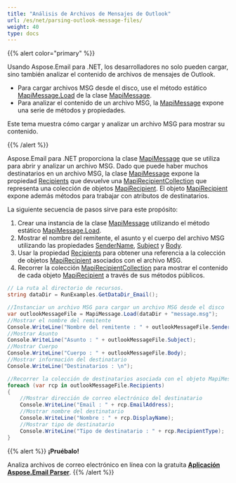 ```yaml
---
title: "Análisis de Archivos de Mensajes de Outlook"
url: /es/net/parsing-outlook-message-files/
weight: 40
type: docs
---
```


{{% alert color="primary" %}} 

Usando Aspose.Email para .NET, los desarrolladores no solo pueden cargar, sino también analizar el contenido de archivos de mensajes de Outlook.

- Para cargar archivos MSG desde el disco, use el método estático [MapiMessage.Load](https://reference.aspose.com/email/net/aspose.email.mapi/mapimessage/load/) de la clase [MapiMessage](https://reference.aspose.com/email/net/aspose.email.mapi/mapimessage/).
- Para analizar el contenido de un archivo MSG, la [MapiMessage](https://reference.aspose.com/email/net/aspose.email.mapi/mapimessage/) expone una serie de métodos y propiedades.

Este tema muestra cómo cargar y analizar un archivo MSG para mostrar su contenido.

{{% /alert %}} 

Aspose.Email para .NET proporciona la clase [MapiMessage](https://reference.aspose.com/email/net/aspose.email.mapi/mapimessage/) que se utiliza para abrir y analizar un archivo MSG. Dado que puede haber muchos destinatarios en un archivo MSG, la clase [MapiMessage](https://reference.aspose.com/email/net/aspose.email.mapi/mapimessage/) expone la propiedad [Recipients](https://reference.aspose.com/email/net/aspose.email.mapi/mapimessageitembase/recipients/) que devuelve una [MapiRecipientCollection](https://reference.aspose.com/email/net/aspose.email.mapi/mapirecipientcollection/) que representa una colección de objetos [MapiRecipient](https://reference.aspose.com/email/net/aspose.email.mapi/mapirecipient/). El objeto [MapiRecipient](https://reference.aspose.com/email/net/aspose.email.mapi/mapirecipient/) expone además métodos para trabajar con atributos de destinatarios.

La siguiente secuencia de pasos sirve para este propósito:

1. Crear una instancia de la clase [MapiMessage](https://reference.aspose.com/email/net/aspose.email.mapi/mapimessage/) utilizando el método estático [MapiMessage.Load](https://reference.aspose.com/email/net/aspose.email.mapi/mapimessage/load/).
1. Mostrar el nombre del remitente, el asunto y el cuerpo del archivo MSG utilizando las propiedades [SenderName](https://reference.aspose.com/email/net/aspose.email.mapi/mapimessage/sendername/), [Subject](https://reference.aspose.com/email/net/aspose.email.mapi/mapimessageitembase/subject/) y [Body](https://reference.aspose.com/email/net/aspose.email.mapi/mapimessage/body/).
1. Usar la propiedad [Recipients](https://reference.aspose.com/email/net/aspose.email.mapi/mapimessageitembase/recipients/) para obtener una referencia a la colección de objetos [MapiRecipient](https://reference.aspose.com/email/net/aspose.email.mapi/mapirecipient/) asociados con el archivo MSG.
1. Recorrer la colección [MapiRecipientCollection](https://reference.aspose.com/email/net/aspose.email.mapi/mapirecipientcollection/) para mostrar el contenido de cada objeto [MapiRecipient](https://reference.aspose.com/email/net/aspose.email.mapi/mapirecipient/) a través de sus métodos públicos.

```cs
// La ruta al directorio de recursos.
string dataDir = RunExamples.GetDataDir_Email();

//Instanciar un archivo MSG para cargar un archivo MSG desde el disco
var outlookMessageFile = MapiMessage.Load(dataDir + "message.msg");
//Mostrar el nombre del remitente
Console.WriteLine("Nombre del remitente : " + outlookMessageFile.SenderName);
//Mostrar Asunto
Console.WriteLine("Asunto : " + outlookMessageFile.Subject);
//Mostrar Cuerpo
Console.WriteLine("Cuerpo : " + outlookMessageFile.Body);
//Mostrar información del destinatario
Console.WriteLine("Destinatarios : \n");

//Recorrer la colección de destinatarios asociada con el objeto MapiMessage
foreach (var rcp in outlookMessageFile.Recipients)
{
	//Mostrar dirección de correo electrónico del destinatario
	Console.WriteLine("Email : " + rcp.EmailAddress);
	//Mostrar nombre del destinatario
	Console.WriteLine("Nombre : " + rcp.DisplayName);
	//Mostrar tipo de destinatario
	Console.WriteLine("Tipo de destinatario : " + rcp.RecipientType);
}
```

{{% alert %}}
**¡Pruébalo!**

Analiza archivos de correo electrónico en línea con la gratuita [**Aplicación Aspose.Email Parser**](https://products.aspose.app/email/es/parser).
{{% /alert %}}